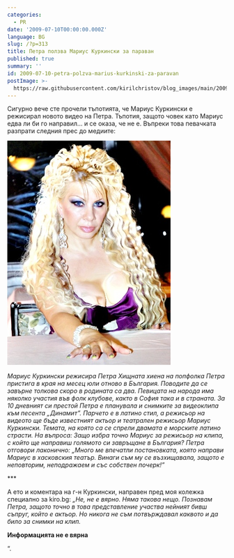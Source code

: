```yaml
---
categories:
  - PR
date: '2009-07-10T00:00:00.000Z'
language: BG
slug: /?p=313
title: Петра ползва Мариус Куркински за параван
published: true
summary: ''
id: 2009-07-10-petra-polzva-marius-kurkinski-za-paravan
postImage: >-
  https://raw.githubusercontent.com/kirilchristov/blog_images/main/2009/07/press.JPG
---
```


Сигурно вече сте прочели тъпотията, че Мариус Куркински е режисирал новото видео на Петра. Тъпотия, защото човек като Мариус едва ли би го направил... и се оказа, че не е. Въпреки това певачката разпрати следния прес до медиите:

![press](https://raw.githubusercontent.com/kirilchristov/blog_images/main/2009/07/press.JPG)

_Мариус Куркински режисира Петра Хищната хиена на попфолка Петра пристига в края на месец юли отново в България. Поводите да се завърне толкова скоро в родината са два. Певицата на народа има няколко участия във фолк клубове, както в София така и в страната. За 10 дневният си престой Петра е планувала и снимките за видеоклипа към песента „Динамит”. Парчето е в латино стил, а режисьор на видеото ще бъде известният актьор и театрален режисьор Мариус Куркински. Темата, на която са се спрели двамата е морските латино страсти. На въпроса: Защо избра точно Мариус за режисьор на клипа, с който ще направиш голямото си завръщане в България? Петра отговори лаконично: „Много ме впечатли постановката, която направи Мариус в хасковския театър. Винаги съм му се възхищавала, защото е неповторим, неподражаем и със собствен почерк!”_

\*\*\*

А ето и коментара на г-н Куркински, направен пред моя колежка специално за kiro.bg: _„Не, не е вярно. Няма такова нещо. Познавам Петра, защото точно в това представление участва нейният бивш съпруг, който е актьор. Но никога не съм потвърждавал каквото и да било за снимки на клип._

**Информацията не е вярна**

“.
